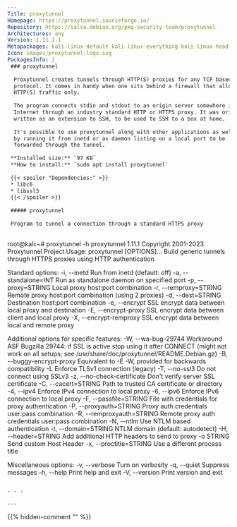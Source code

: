 ```yaml
---
Title: proxytunnel
Homepage: https://proxytunnel.sourceforge.io/
Repository: https://salsa.debian.org/pkg-security-team/proxytunnel
Architectures: any
Version: 1.11.1-1
Metapackages: kali-linux-default kali-linux-everything kali-linux-headless kali-linux-large kali-tools-post-exploitation kali-tools-web 
Icon: images/proxytunnel-logo.svg
PackagesInfo: |
 ### proxytunnel
 
  Proxytunnel creates tunnels through HTTP(S) proxies for any TCP based
  protocol. It comes in handy when one sits behind a firewall that allows for
  HTTP(S) traffic only.
   
  The program connects stdin and stdout to an origin server somewhere in the
  Internet through an industry standard HTTP or HTTPS proxy. It was originally
  written as an extension to SSH, to be used to SSH to a box at home.
   
  It's possible to use proxytunnel along with other applications as well,
  by running it from inetd or as daemon listing on a local port to be
  forwarded through the tunnel.
 
 **Installed size:** `97 KB`  
 **How to install:** `sudo apt install proxytunnel`  
 
 {{< spoiler "Dependencies:" >}}
 * libc6 
 * libssl3 
 {{< /spoiler >}}
 
 ##### proxytunnel
 
 Program to tunnel a connection through a standard HTTPS proxy
 
 ```
 root@kali:~# proxytunnel -h
 proxytunnel 1.11.1 Copyright 2001-2023 Proxytunnel Project
 Usage: proxytunnel [OPTIONS]...
 Build generic tunnels through HTTPS proxies using HTTP authentication
 
 Standard options:
  -i, --inetd                Run from inetd (default: off)
  -a, --standalone=INT       Run as standalone daemon on specified port
  -p, --proxy=STRING         Local proxy host:port combination
  -r, --remproxy=STRING      Remote proxy host:port combination (using 2 proxies)
  -d, --dest=STRING          Destination host:port combination
  -e, --encrypt              SSL encrypt data between local proxy and destination
  -E, --encrypt-proxy        SSL encrypt data between client and local proxy
  -X, --encrypt-remproxy     SSL encrypt data between local and remote proxy
 
 Additional options for specific features:
  -W, --wa-bug-29744         Workaround ASF Bugzilla 29744: if SSL is active stop
                             using it after CONNECT (might not work on all setups; see
                             /usr/share/doc/proxytunnel/README.Debian.gz)
  -B, --buggy-encrypt-proxy  Equivalent to -E -W, provided for backwards
                             compatibility
  -L                         Enforce TLSv1 connection (legacy)
  -T, --no-ssl3              Do not connect using SSLv3
  -z, --no-check-certificate Don't verify server SSL certificate
  -C, --cacert=STRING        Path to trusted CA certificate or directory
  -4, --ipv4                 Enforce IPv4 connection to local proxy
  -6, --ipv6                 Enforce IPv6 connection to local proxy
  -F, --passfile=STRING      File with credentials for proxy authentication
  -P, --proxyauth=STRING     Proxy auth credentials user:pass combination
  -R, --remproxyauth=STRING  Remote proxy auth credentials user:pass combination
  -N, --ntlm                 Use NTLM based authentication
  -t, --domain=STRING        NTLM domain (default: autodetect)
  -H, --header=STRING        Add additional HTTP headers to send to proxy
  -o STRING                  Send custom Host Header
  -x, --proctitle=STRING     Use a different process title
 
 Miscellaneous options:
  -v, --verbose              Turn on verbosity
  -q, --quiet                Suppress messages
  -h, --help                 Print help and exit
  -V, --version              Print version and exit
 ```
 
 - - -
 
---
```

{{% hidden-comment "<!--Do not edit anything above this line-->" %}}
